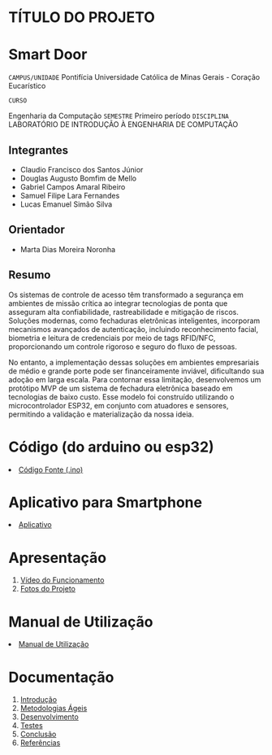 # TÍTULO DO PROJETO
<h1>Smart Door</h1>

`CAMPUS/UNIDADE`
Pontifícia Universidade Católica de Minas Gerais - Coração Eucarístico

`CURSO`


Engenharia da Computação
`SEMESTRE`
Primeiro período
`DISCIPLINA`
LABORATÓRIO DE INTRODUÇÃO À ENGENHARIA DE COMPUTAÇÃO

## Integrantes

* Claudio Francisco dos Santos Júnior
* Douglas Augusto Bomfim de Mello 
* Gabriel Campos Amaral Ribeiro	 
* Samuel Filipe Lara Fernandes
* Lucas Emanuel Simão Silva

## Orientador

*  Marta Dias Moreira Noronha

## Resumo

Os sistemas de controle de acesso têm transformado a segurança em ambientes de missão crítica ao integrar tecnologias de ponta que asseguram alta confiabilidade, rastreabilidade e mitigação de riscos. Soluções modernas, como fechaduras eletrônicas inteligentes, incorporam mecanismos avançados de autenticação, incluindo reconhecimento facial, biometria e leitura de credenciais por meio de tags RFID/NFC, proporcionando um controle rigoroso e seguro do fluxo de pessoas.

No entanto, a implementação dessas soluções em ambientes empresariais de médio e grande porte pode ser financeiramente inviável, dificultando sua adoção em larga escala. Para contornar essa limitação, desenvolvemos um protótipo MVP de um sistema de fechadura eletrônica baseado em tecnologias de baixo custo. Esse modelo foi construído utilizando o microcontrolador ESP32, em conjunto com atuadores e sensores, permitindo a validação e materialização da nossa ideia.



# Código (do arduino ou esp32)

<li><a href="Codigo/README.md"> Código Fonte (.ino)</a></li>

# Aplicativo para Smartphone

<li><a href="App/README.md"> Aplicativo </a></li>

# Apresentação

<ol>
<li><a href="Apresentacao/README.md"> Vídeo do Funcionamento</a></li>
<li><a href="Apresentacao/README.md"> Fotos do Projeto</a></li>
</ol>

# Manual de Utilização

<li><a href="Manual/manual de utilização.md"> Manual de Utilização</a></li>


# Documentação

<ol>
<li><a href="Documentacao/01-Introducão.md"> Introdução</a></li>
<li><a href="Documentacao/02-Metodologias Ágeis.md"> Metodologias Ágeis</a></li>
<li><a href="Documentacao/03-Desenvolvimento.md"> Desenvolvimento </a></li>
<li><a href="Documentacao/04-Testes.md"> Testes </a></li>
<li><a href="Documentacao/05-Conclusão.md"> Conclusão </a></li>
<li><a href="Documentacao/06-Referências.md"> Referências </a></li>
</ol>

